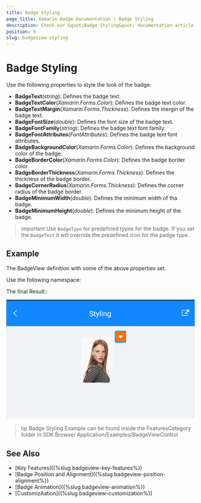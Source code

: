 ```yaml
---
title: Badge Styling
page_title: Xamarin Badge Documentation | Badge Styling
description: Check our &quot;Badge Styling&quot; documentation article for Telerik BadgeView for Xamarin control.
position: 9
slug: badgeview-styling
---
```


# Badge Styling

Use the following properties to style the look of the badge:

* **BadgeText**(*string*): Defines the badge text.
* **BadgeTextColor**(*Xamarin.Forms.Color*): Defines the badge text color.
* **BadgeTextMargin**(*Xamarin.Forms.Thickness*): Defines the mergin of the badge text.
* **BadgeFontSize**(*double*): Defines the font size of the badge text.
* **BadgeFontFamily**(*string*): Defines the badge text font family.
* **BadgeFontAttributes**(*FontAttributes*): Defines the badge text font attributes.
* **BadgeBackgroundColor**(*Xamarin.Forms.Color*): Defines the background color of the badge.
* **BadgeBorderColor**(*Xamarin.Forms.Color*): Defines the badge border color. 
* **BadgeBorderThickness**(*Xamarin.Forms.Thickness*): Defines the thickness of the badge border.
* **BadgeCornerRadius**(*Xamarin.Forms.Thickness*): Defines the corner radius of the badge border.
* **BadgeMinimumWidth**(*double*): Defines the minimum width of tha badge.
* **BadgeMinimumHeight**(*double*): Defines the minimum height of the badge.

>important Use `BadgeType` for predefined types for the badge. If you set the `BadgeText` it will override the predefined icon for the padge type.

## Example

The BadgeView definition with some of the above properties set.

<snippet id='badgeview-styling'/>

Use the following namespace:

<snippet id='xmlns-telerikprimitives'/>

The final Result::

![Badge Styling](images/badgeview-badge-styling.png)

>tip Badge Styling Example can be found inside the FeaturesCategory folder in SDK Browser Application/Examples/BadgeViewControl

## See Also

- [Key Features]({%slug badgeview-key-features%})
- [Badge Position and Alignment]({%slug badgeview-position-alignment%})
- [Badge Animation]({%slug badgeview-animation%})
- [CustomizAation]({%slug badgeview-customization%})